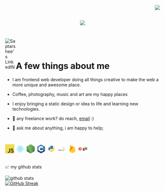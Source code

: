 <img align="right" src="https://visitor-badge.laobi.icu/badge?page_id=saptarsheemitra.saptarsheemitra">

<h1 align="center">
  <a href="https://git.io/typing-svg">
    <img src="https://readme-typing-svg.herokuapp.com/?lines=Hello,+There!+👋;This+is+Saptarshee....;Nice+to+meet+you!&center=true&size=25">
  </a>
</h1>
<br>

  <a href="https://www.linkedin.com/in/saptarsheemitra/">
    <img align="left" alt="Saptarshee's LinkedIN" width="35px" src="https://raw.githubusercontent.com/peterthehan/peterthehan/master/assets/linkedin.svg" />
  </a>

  <br>
  <br>

  # A few things about me
  - I am frontend web developer doing all things creative to make the web a more unique and awesome place.
  - Coffee, photography, music and art are my happy places 
  - I enjoy bringing a static design or idea to life and learning new technologies.
    
 

- 💼 any freelance work? do reach, [email](mailto:saptarshee.work@gmail.com) :)
- 💬 ask me about anything, i am happy to help;

<br>

<code><img height="30" src="https://raw.githubusercontent.com/github/explore/80688e429a7d4ef2fca1e82350fe8e3517d3494d/topics/javascript/javascript.png"></code>
<code><img height="30" src="https://raw.githubusercontent.com/github/explore/80688e429a7d4ef2fca1e82350fe8e3517d3494d/topics/react/react.png"></code>
<code><img height="30" src="https://raw.githubusercontent.com/github/explore/80688e429a7d4ef2fca1e82350fe8e3517d3494d/topics/nodejs/nodejs.png"></code>
<code><img height="30" src="https://raw.githubusercontent.com/github/explore/80688e429a7d4ef2fca1e82350fe8e3517d3494d/topics/cpp/cpp.png"></code>
<code><img height="30" src="https://raw.githubusercontent.com/github/explore/80688e429a7d4ef2fca1e82350fe8e3517d3494d/topics/python/python.png"></code>
<code><img height="30" src="https://raw.githubusercontent.com/github/explore/80688e429a7d4ef2fca1e82350fe8e3517d3494d/topics/mysql/mysql.png"></code>
<code><img height="30" src="https://raw.githubusercontent.com/github/explore/80688e429a7d4ef2fca1e82350fe8e3517d3494d/topics/firebase/firebase.png"></code>
<code><img height="30" src="https://raw.githubusercontent.com/github/explore/80688e429a7d4ef2fca1e82350fe8e3517d3494d/topics/git/git.png"></code>


<br>
📈 my github stats

![github stats](https://github-readme-stats.vercel.app/api?username=saptarsheemitra&show_icons=true&count_private=true&theme=tokyonight)
<br>
[![GitHub Streak](https://github-readme-streak-stats.herokuapp.com?user=saptarsheemitra&theme=tokyonight&hide_border=true&date_format=j%20M%5B%20Y%5D)](https://git.io/streak-stats)
